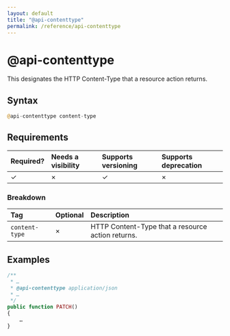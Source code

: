 ```yaml
---
layout: default
title: "@api-contenttype"
permalink: /reference/api-contenttype
---
```


# @api-contenttype
This designates the HTTP Content-Type that a resource action returns.

## Syntax
```php
@api-contenttype content-type
```

## Requirements

| Required? | Needs a visibility | Supports versioning | Supports deprecation |
| :--- | :--- | :--- | :--- |
| ✓ | × | ✓ | × |

### Breakdown

| Tag | Optional | Description |
| :--- | :--- | :--- |
| `content-type` | × | HTTP Content-Type that a resource action returns. |

## Examples
```php
/**
 * …
 * @api-contenttype application/json
 * …
 */
public function PATCH()
{
    …
}
```
